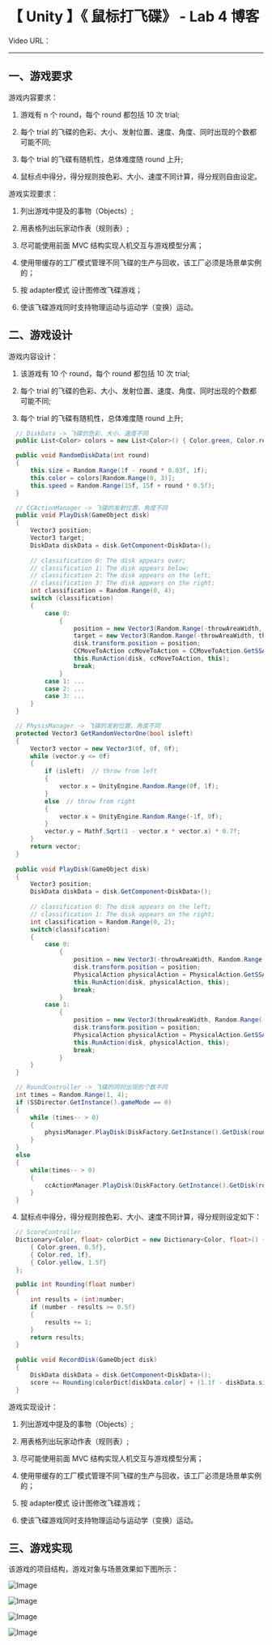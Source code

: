 # 【 Unity 】《 鼠标打飞碟》 - Lab 4 博客 

Video URL：

---

## 一、游戏要求 

游戏内容要求：

1. 游戏有 n 个 round，每个 round 都包括 10 次 trial;

2. 每个 trial 的飞碟的色彩、大小、发射位置、速度、角度、同时出现的个数都可能不同;

3. 每个 trial 的飞碟有随机性，总体难度随 round 上升;

4. 鼠标点中得分，得分规则按色彩、大小、速度不同计算，得分规则自由设定。

游戏实现要求：

1. 列出游戏中提及的事物（Objects）;

2. 用表格列出玩家动作表（规则表）;

3. 尽可能使用前面 MVC 结构实现人机交互与游戏模型分离；
4. 使用带缓存的工厂模式管理不同飞碟的生产与回收，该工厂必须是场景单实例的；
5. 按 adapter模式 设计图修改飞碟游戏；

6. 使该飞碟游戏同时支持物理运动与运动学（变换）运动。

## 二、游戏设计 

游戏内容设计：

1. 该游戏有 10 个 round，每个 round 都包括 10 次 trial;

2. 每个 trial 的飞碟的色彩、大小、发射位置、速度、角度、同时出现的个数都可能不同;
3. 每个 trial 的飞碟有随机性，总体难度随 round 上升;

```cs
  // DiskData -> 飞碟的色彩、大小、速度不同
  public List<Color> colors = new List<Color>() { Color.green, Color.red, Color.yellow };

  public void RandomDiskData(int round)
  {
      this.size = Random.Range(1f - round * 0.03f, 1f);
      this.color = colors[Random.Range(0, 3)];
      this.speed = Random.Range(15f, 15f + round * 0.5f);
  }

  // CCActionManager -> 飞碟的发射位置、角度不同
  public void PlayDisk(GameObject disk)
  {
      Vector3 position;
      Vector3 target;
      DiskData diskData = disk.GetComponent<DiskData>();
  
      // classification 0: The disk appears over;
      // classification 1: The disk appears below;
      // classification 2: The disk appears on the left;
      // classification 3: The disk appears on the right;
      int classification = Random.Range(0, 4);
      switch (classification)
      {
          case 0:
              {
                  position = new Vector3(Random.Range(-throwAreaWidth, throwAreaWidth), throwAreaHeight * 3);
                  target = new Vector3(Random.Range(-throwAreaWidth, throwAreaWidth), -throwAreaHeight * 3);
                  disk.transform.position = position;
                  CCMoveToAction ccMoveToAction = CCMoveToAction.GetSSAction(target, diskData.speed * 0.75f);
                  this.RunAction(disk, ccMoveToAction, this);
                  break;
              }
          case 1: ...
          case 2: ...
          case 3: ...
      }
  }

  // PhysisManager -> 飞碟的发射位置、角度不同
  protected Vector3 GetRandomVectorOne(bool isleft)
  {
      Vector3 vector = new Vector3(0f, 0f, 0f);
      while (vector.y <= 0f)
      {
          if (isleft)  // throw from left
          {
              vector.x = UnityEngine.Random.Range(0f, 1f);
          }
          else  // throw from right
          {
              vector.x = UnityEngine.Random.Range(-1f, 0f);
          }
          vector.y = Mathf.Sqrt(1 - vector.x * vector.x) * 0.7f;
      }
      return vector;
  }
  
  public void PlayDisk(GameObject disk)
  {
      Vector3 position;
      DiskData diskData = disk.GetComponent<DiskData>();
  
      // classification 0: The disk appears on the left;
      // classification 1: The disk appears on the right;
      int classification = Random.Range(0, 2);
      switch(classification)
      {
          case 0:
              {
                  position = new Vector3(-throwAreaWidth, Random.Range(-throwAreaHeight, throwAreaHeight));
                  disk.transform.position = position;
                  PhysicalAction physicalAction = PhysicalAction.GetSSAction(GetRandomVectorOne(true) * diskData.speed);
                  this.RunAction(disk, physicalAction, this);
                  break;
              }
          case 1:
              {
                  position = new Vector3(throwAreaWidth, Random.Range(-throwAreaHeight, throwAreaHeight));
                  disk.transform.position = position;
                  PhysicalAction physicalAction = PhysicalAction.GetSSAction(GetRandomVectorOne(false) * diskData.speed);
                  this.RunAction(disk, physicalAction, this);
                  break;
              }
      }
  }

  // RoundController -> 飞碟的同时出现的个数不同
  int times = Random.Range(1, 4);
  if (SSDirector.GetInstance().gameMode == 0)
  {
      while (times-- > 0)
      {
          physisManager.PlayDisk(DiskFactory.GetInstance().GetDisk(round, 0));
      }
  }
  else
  {
      while(times-- > 0)
      {
          ccActionManager.PlayDisk(DiskFactory.GetInstance().GetDisk(round, 1));
      }
  }
```

4. 鼠标点中得分，得分规则按色彩、大小、速度不同计算，得分规则设定如下：

```cs
  // ScoreController
  Dictionary<Color, float> colorDict = new Dictionary<Color, float>() {
      { Color.green, 0.5f},
      { Color.red, 1f},
      { Color.yellow, 1.5f}
  };

  public int Rounding(float number)
  {
      int results = (int)number;
      if (number - results >= 0.5f)
      {
          results += 1;
      }
      return results;
  }
  
  public void RecordDisk(GameObject disk)
  {
      DiskData diskData = disk.GetComponent<DiskData>();
      score += Rounding(colorDict[diskData.color] + (1.1f - diskData.size) * 4 + (diskData.speed - 14f) * 0.3f);
  }
```

游戏实现设计：

1. 列出游戏中提及的事物（Objects）;

2. 用表格列出玩家动作表（规则表）;

3. 尽可能使用前面 MVC 结构实现人机交互与游戏模型分离；
4. 使用带缓存的工厂模式管理不同飞碟的生产与回收，该工厂必须是场景单实例的；
5. 按 adapter模式 设计图修改飞碟游戏；

6. 使该飞碟游戏同时支持物理运动与运动学（变换）运动。

## 三、游戏实现

该游戏的项目结构，游戏对象与场景效果如下图所示： 

![Image](./word/media/image1.png)

![Image](./word/media/image2.png)

![Image](./word/media/image3.png)

![Image](./word/media/Main.png)
